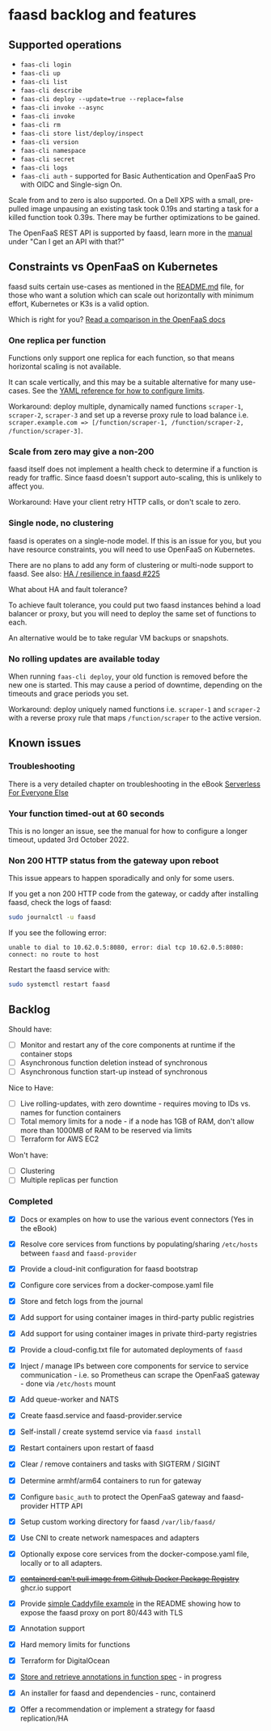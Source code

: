 # faasd backlog and features

## Supported operations

* `faas-cli login`
* `faas-cli up`
* `faas-cli list`
* `faas-cli describe`
* `faas-cli deploy --update=true --replace=false`
* `faas-cli invoke --async`
* `faas-cli invoke`
* `faas-cli rm`
* `faas-cli store list/deploy/inspect`
* `faas-cli version`
* `faas-cli namespace`
* `faas-cli secret`
* `faas-cli logs`
* `faas-cli auth` - supported for Basic Authentication and OpenFaaS Pro with OIDC and Single-sign On.

Scale from and to zero is also supported. On a Dell XPS with a small, pre-pulled image unpausing an existing task took 0.19s and starting a task for a killed function took 0.39s. There may be further optimizations to be gained.

The OpenFaaS REST API is supported by faasd, learn more in the [manual](https://store.openfaas.com/l/serverless-for-everyone-else) under "Can I get an API with that?"

## Constraints vs OpenFaaS on Kubernetes

faasd suits certain use-cases as mentioned in the [README.md](/README.md) file, for those who want a solution which can scale out horizontally with minimum effort, Kubernetes or K3s is a valid option.

Which is right for you? [Read a comparison in the OpenFaaS docs](https://docs.openfaas.com/deployment/)

### One replica per function

Functions only support one replica for each function, so that means horizontal scaling is not available.

It can scale vertically, and this may be a suitable alternative for many use-cases. See the [YAML reference for how to configure limits](https://docs.openfaas.com/reference/yaml/).

Workaround: deploy multiple, dynamically named functions `scraper-1`, `scraper-2`, `scraper-3` and set up a reverse proxy rule to load balance i.e. `scraper.example.com => [/function/scraper-1, /function/scraper-2, /function/scraper-3]`.

### Scale from zero may give a non-200

faasd itself does not implement a health check to determine if a function is ready for traffic. Since faasd doesn't support auto-scaling, this is unlikely to affect you.

Workaround: Have your client retry HTTP calls, or don't scale to zero.

### Single node, no clustering

faasd is operates on a single-node model. If this is an issue for you, but you have resource constraints, you will need to use OpenFaaS on Kubernetes.

There are no plans to add any form of clustering or multi-node support to faasd. See also: [HA / resilience in faasd #225](https://github.com/openfaas/faasd/issues/225)

What about HA and fault tolerance?

To achieve fault tolerance, you could put two faasd instances behind a load balancer or proxy, but you will need to deploy the same set of functions to each.

An alternative would be to take regular VM backups or snapshots.

### No rolling updates are available today

When running `faas-cli deploy`, your old function is removed before the new one is started. This may cause a period of downtime, depending on the timeouts and grace periods you set.

Workaround: deploy uniquely named functions i.e. `scraper-1` and `scraper-2` with a reverse proxy rule that maps `/function/scraper` to the active version.

## Known issues

### Troubleshooting

There is a very detailed chapter on troubleshooting in the eBook [Serverless For Everyone Else](https://store.openfaas.com/l/serverless-for-everyone-else)

### Your function timed-out at 60 seconds

This is no longer an issue, see the manual for how to configure a longer timeout, updated 3rd October 2022.

### Non 200 HTTP status from the gateway upon reboot

This issue appears to happen sporadically and only for some users.

If you get a non 200 HTTP code from the gateway, or caddy after installing faasd, check the logs of faasd:

```bash
sudo journalctl -u faasd
```

If you see the following error:

```
unable to dial to 10.62.0.5:8080, error: dial tcp 10.62.0.5:8080: connect: no route to host
```

Restart the faasd service with:

```bash
sudo systemctl restart faasd
```

## Backlog

Should have:

* [ ] Monitor and restart any of the core components at runtime if the container stops
* [ ] Asynchronous function deletion instead of synchronous
* [ ] Asynchronous function start-up instead of synchronous

Nice to Have:

* [ ] Live rolling-updates, with zero downtime - requires moving to IDs vs. names for function containers
* [ ] Total memory limits for a node - if a node has 1GB of RAM, don't allow more than 1000MB of RAM to be reserved via limits
* [ ] Terraform for AWS EC2

Won't have:

* [ ] Clustering
* [ ] Multiple replicas per function

### Completed

* [x] Docs or examples on how to use the various event connectors (Yes in the eBook)
* [x] Resolve core services from functions by populating/sharing `/etc/hosts` between `faasd` and `faasd-provider`
* [x] Provide a cloud-init configuration for faasd bootstrap
* [x] Configure core services from a docker-compose.yaml file
* [x] Store and fetch logs from the journal
* [x] Add support for using container images in third-party public registries
* [x] Add support for using container images in private third-party registries
* [x] Provide a cloud-config.txt file for automated deployments of `faasd`
* [x] Inject / manage IPs between core components for service to service communication - i.e. so Prometheus can scrape the OpenFaaS gateway - done via `/etc/hosts` mount
* [x] Add queue-worker and NATS
* [x] Create faasd.service and faasd-provider.service
* [x] Self-install / create systemd service via `faasd install`
* [x] Restart containers upon restart of faasd
* [x] Clear / remove containers and tasks with SIGTERM / SIGINT
* [x] Determine armhf/arm64 containers to run for gateway
* [x] Configure `basic_auth` to protect the OpenFaaS gateway and faasd-provider HTTP API
* [x] Setup custom working directory for faasd `/var/lib/faasd/`
* [x] Use CNI to create network namespaces and adapters
* [x] Optionally expose core services from the docker-compose.yaml file, locally or to all adapters.
* [x] ~~[containerd can't pull image from Github Docker Package Registry](https://github.com/containerd/containerd/issues/3291)~~ ghcr.io support
* [x] Provide [simple Caddyfile example](https://blog.alexellis.io/https-inlets-local-endpoints/) in the README showing how to expose the faasd proxy on port 80/443 with TLS
* [x] Annotation support
* [x] Hard memory limits for functions
* [x] Terraform for DigitalOcean
* [x] [Store and retrieve annotations in function spec](https://github.com/openfaas/faasd/pull/86) - in progress
* [x] An installer for faasd and dependencies - runc, containerd
* [x] Offer a recommendation or implement a strategy for faasd replication/HA


